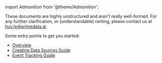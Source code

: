 import Admonition from '@theme/Admonition';

<Admonition type="caution" icon="🚧" title="Documents are under construction...">
  <p>
  These documents are highly unstructured and aren't really well-formed.
  For any further clarification, or (understandable) ranting, please contact us at <a href="mailto::huy.le@primedata.ai">huy.le@primedata.ai</a>.
  </p>
</Admonition>

Some entry points to get you started:

- [Overview](docs/overview)
- [Creating Data Sources Guide](docs/setup/creating-data-sources)
- [Event Tracking Guide](docs/events-tracking)

